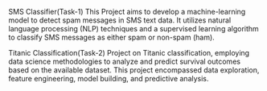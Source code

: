 SMS Classifier(Task-1) This Project aims to develop a machine-learning model to detect spam messages in SMS text data. It utilizes natural language processing (NLP) techniques and a supervised learning algorithm to classify SMS messages as either spam or non-spam (ham).

Titanic Classification(Task-2) Project on Titanic classification, employing data science methodologies to analyze and predict survival outcomes based on the available dataset. This project encompassed data exploration, feature engineering, model building, and predictive analysis.
